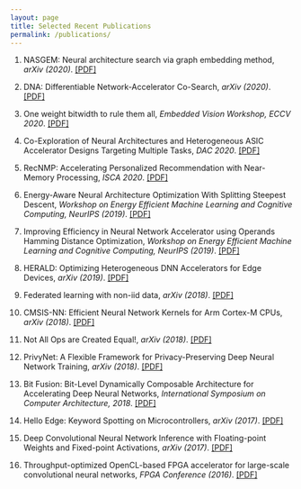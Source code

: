 ```yaml
---
layout: page
title: Selected Recent Publications
permalink: /publications/
---
```


1. NASGEM: Neural architecture search via graph embedding method,
*arXiv (2020)*. [[PDF]](https://arxiv.org/pdf/2007.04452.pdf)

1. DNA: Differentiable Network-Accelerator Co-Search,
*arXiv (2020)*. [[PDF]](https://arxiv.org/pdf/2010.14778.pdf)

1. One weight bitwidth to rule them all,
*Embedded Vision Workshop, ECCV 2020*. [[PDF]](https://arxiv.org/pdf/2008.09916.pdf)

1. Co-Exploration of Neural Architectures and Heterogeneous ASIC Accelerator 
Designs Targeting Multiple Tasks,
*DAC 2020*. [[PDF]](https://arxiv.org/pdf/2002.04116.pdf)

1. RecNMP: Accelerating Personalized Recommendation with Near-Memory Processing,
*ISCA 2020*. [[PDF]](https://arxiv.org/pdf/1912.12953.pdf)

1. Energy-Aware Neural Architecture Optimization With Splitting Steepest Descent, 
*Workshop on Energy Efficient Machine Learning and Cognitive Computing, NeurIPS (2019)*. [[PDF]](https://arxiv.org/pdf/1910.03103.pdf)

1. Improving Efficiency in Neural Network Accelerator using Operands Hamming Distance Optimization,
*Workshop on Energy Efficient Machine Learning and Cognitive Computing, NeurIPS (2019)*. [[PDF]](https://arxiv.org/pdf/2002.05293.pdf)

1. HERALD: Optimizing Heterogeneous DNN Accelerators for Edge Devices,
*arXiv (2019)*. [[PDF]](https://arxiv.org/pdf/1909.07437.pdf)

1. Federated learning with non-iid data,
*arXiv (2018)*. [[PDF]](https://arxiv.org/pdf/1806.00582.pdf)

1. CMSIS-NN: Efficient Neural Network Kernels for Arm Cortex-M CPUs,
*arXiv (2018)*. [[PDF]](https://arxiv.org/abs/1801.06601)

1. Not All Ops are Created Equal!,
*arXiv (2018)*. [[PDF]](https://arxiv.org/abs/1801.04326)

1. PrivyNet: A Flexible Framework for Privacy-Preserving Deep Neural Network Training,
*arXiv (2018)*. [[PDF]](https://arxiv.org/abs/1709.06161)

1. Bit Fusion: Bit-Level Dynamically Composable Architecture for Accelerating Deep Neural Networks, 
*International Symposium on Computer Architecture, 2018*. [[PDF]](https://arxiv.org/abs/1712.01507)

1. Hello Edge: Keyword Spotting on Microcontrollers, 
*arXiv (2017)*. [[PDF]](https://arxiv.org/abs/1711.07128)

1. Deep Convolutional Neural Network Inference with Floating-point Weights and Fixed-point Activations,
*arXiv (2017)*. [[PDF]](https://arxiv.org/abs/1703.03073)

1. Throughput-optimized OpenCL-based FPGA accelerator for large-scale convolutional neural networks,
*FPGA Conference (2016)*. [[PDF]](https://dl.acm.org/citation.cfm?id=2847276)

